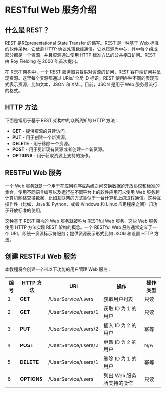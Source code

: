 # RESTful Web 服务介绍

## 什么是 REST？

REST 是REpresentational State Transfer 的缩写。REST 是一种基于 Web 标准的软件架构，它使用 HTTP 协议处理数据通信。它以资源为中心，其中每个组成部分都是一个资源，并且资源通过使用 HTTP 标准方法的公共接口访问。REST 由 Roy Fielding 在 2000 年首次提出。

在 REST 架构中，一个 REST 服务器只提供对资源的访问，REST 客户端访问并呈现资源。这里每个资源都通过 URIs/ 全局 ID 标识。REST 使用各种不同的表现形式表示资源，比如文本，JSON 和 XML。目前，JSON 是用于 Web 服务最流行的格式。

## HTTP 方法

下面是常用于基于 REST 架构中的众所周知的 HTTP 方法：

- __GET__ - 提供资源的只读访问。
- __PUT__ - 用于创建一个新资源。
- __DELETE__ - 用于移除一个资源。
- __POST__ - 用于更新现有资源或者创建一个新资源。
- __OPTIONS__ - 用于获取资源上支持的操作。

## RESTFul Web 服务

一个 Web 服务就是一个用于在应用程序或系统之间交换数据的开放协议和标准的集合。使用不同语言编写以及运行在不同平台上的软件应用可以使用 Web 服务跨计算机网络交换数据，比如互联网的方式类似于一台计算机上的进程通信。这种互操作性（比如，Java 和 Python，或者 Windows 和 Linux 应用程序之间）归功于开放标准的使用。

这种基于 REST 架构的 Web 服务就被称为 RESTful Web 服务。这些 Web 服务使用 HTTP 方法实现 REST 架构的概念。一个 RESTful Web 服务通常定义了一个 URI，即统一资源标示符服务；提供资源表示形式比如 JSON 和设置 HTTP 方法。

## 创建 RESTFul Web 服务

本教程将会创建一个带以下功能的用户管理 Web 服务：

<table>
	<tbody>
		<tr>
			<th>
				编号
			</th>
			<th>
				HTTP 方法
			</th>
			<th>
				URI
			</th>
			<th>
				操作
			</th>
			<th>
				操作类型
			</th>
		</tr>
		<tr>
			<td>
				1
			</td>
			<td>
				<b>
					GET
				</b>
			</td>
			<td>
				/UserService/users
			</td>
			<td>
				获取用户列表
			</td>
			<td>
				只读
			</td>
		</tr>
		<tr>
			<td>
				2
			</td>
			<td>
				<b>
					GET
				</b>
			</td>
			<td>
				/UserService/users/1
			</td>
			<td>
				获取 ID 为 1 的用户
			</td>
			<td>
				只读
			</td>
		</tr>
		<tr>
			<td>
				3
			</td>
			<td>
				<b>
					PUT
				</b>
			</td>
			<td>
				/UserService/users/2
			</td>
			<td>
				插入 ID 为 2 的用户
			</td>
			<td>
				幂等
			</td>
		</tr>
		<tr>
			<td>
				4
			</td>
			<td>
				<b>
					POST
				</b>
			</td>
			<td>
				/UserService/users/2
			</td>
			<td>
				更新 ID 为 2 的用户
			</td>
			<td>
				N/A
			</td>
		</tr>
		<tr>
			<td>
				5
			</td>
			<td>
				<b>
					DELETE
				</b>
			</td>
			<td>
				/UserService/users/1
			</td>
			<td>
				删除 ID 为 1 的用户
			</td>
			<td>
				幂等
			</td>
		</tr>
		<tr>
			<td>
				6
			</td>
			<td>
				<b>
					OPTIONS
				</b>
			</td>
			<td>
				/UserService/users
			</td>
			<td>
				列出 Web 服务所支持的操作
			</td>
			<td>
				只读
			</td>
		</tr>
	</tbody>
</table>
